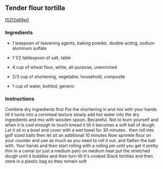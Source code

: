 ## Tender flour tortilla

[f52f2a69e0](https://cookpad.com/us/recipes/357067-tender-flour-tortilla)

### Ingredients

 - 1 teaspoon of leavening agents, baking powder, double-acting, sodium aluminum sulfate

 - 1 1/2 tablespoon of salt, table

 - 4 cup of wheat flour, white, all-purpose, unenriched

 - 2/3 cup of shortening, vegetable, household, composite

 - 1 cup of water, bottled, generic

### Instructions

Combine dry ingredients first Put the shortening in and mix with your hands till it turns into a cornmeal texture slowly add hot water into the dry ingredients and mix with wooden spoon. Becareful. Not to burn yourself and when it is cool enough to touch knead it till it becomes a soft ball of dough. Let it sit in a bowl and cover with a wet towel for 30 minutes . then roll into golf sized balls then let sit an additional 10 minutes Now sprinkle flour on your counter and use as much as you need to roll it out. and flatten the ball with. Your hands and then start rolling with a rolling pin until you get it pretty thin In a comal (or just a medium pan) on medium heat put the stretched dough until it bubbles and then turn till it's cooked Stack tortillas and then store in a plastic bag so they remain soft